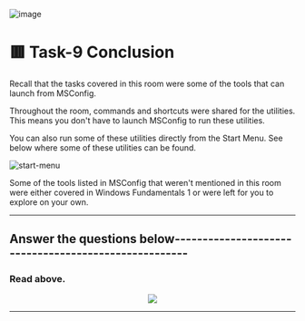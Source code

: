![image](https://user-images.githubusercontent.com/94435318/162122757-c0dfdb99-8f42-4044-95c1-4bd8e1775fa2.png)

# 🟥 Task-9 Conclusion

Recall that the tasks covered in this room were some of the tools that can launch from MSConfig. 

Throughout the room, commands and shortcuts were shared for the utilities. This means you don't have to launch MSConfig to run these utilities. 

You can also run some of these utilities directly from the Start Menu. See below where some of these utilities can be found.

![start-menu](https://user-images.githubusercontent.com/94435318/162136749-f6963624-bd74-4457-bfc7-d554b9ce3292.png)

Some of the tools listed in MSConfig that weren't mentioned in this room were either covered in Windows Fundamentals 1 or were left for you to explore on your own. 

---------------------------------------------------------------------------------------------

Answer the questions below-----------------------------------------------------
--

### Read above.

<p align="center">
  <img src="https://user-images.githubusercontent.com/94435318/161687394-218a79b1-ce0d-49f2-8dfb-53600bdbed33.png">
</p>

-----------------------------------------------------------------------------------------------
